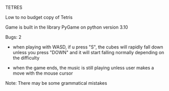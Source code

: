 TETRES 

Low to no budget copy of Tetris

Game is built in the library PyGame on python version 3.10

Bugs: 2

- when playing with WASD, if u press "S", the cubes will rapidly fall down unless you press "DOWN" and it will start falling normally depending on the difficulty

- when the game ends, the music is still playing unless user makes a move with the mouse cursor

Note: There may be some grammatical mistakes
